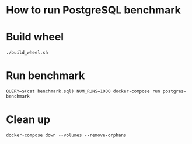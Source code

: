 # How to run PostgreSQL benchmark

# Build wheel

```
./build_wheel.sh
```

# Run benchmark

```
QUERY=$(cat benchmark.sql) NUM_RUNS=1000 docker-compose run postgres-benchmark
```

# Clean up

```
docker-compose down --volumes --remove-orphans
```
